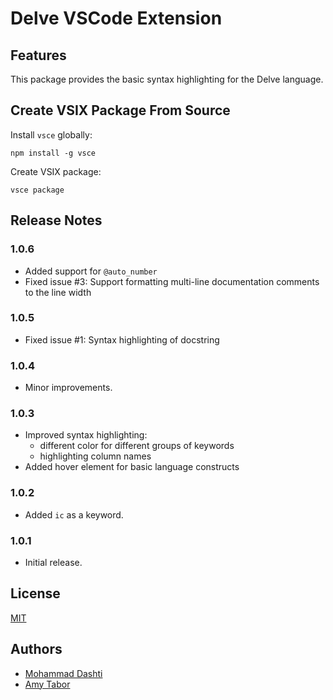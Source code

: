 # Delve VSCode Extension

## Features

This package provides the basic syntax highlighting for the Delve language.

## Create VSIX Package From Source

Install `vsce` globally:

```
npm install -g vsce
```

Create VSIX package:

```
vsce package
```

## Release Notes

### 1.0.6

 - Added support for `@auto_number`
 - Fixed issue #3: Support formatting multi-line documentation comments to the line width

### 1.0.5

 - Fixed issue #1: Syntax highlighting of docstring

### 1.0.4

 - Minor improvements.

### 1.0.3

- Improved syntax highlighting:
  - different color for different groups of keywords
  - highlighting column names
- Added hover element for basic language constructs

### 1.0.2

 - Added `ic` as a keyword.

### 1.0.1

 - Initial release.

## License
[MIT](https://choosealicense.com/licenses/mit/)

## Authors

- [Mohammad Dashti](mailto:mohammad.dashti[at]relational[dot]ai)
- [Amy Tabor](mailto:amy.tabor[at]relational[dot]ai)
